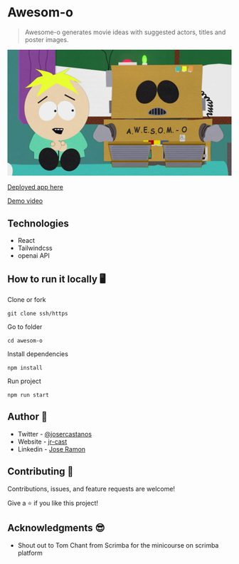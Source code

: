 # Awesom-o
>Awesome-o generates movie ideas with suggested actors, titles and poster images.

![cover](./src/assets/cover.jpg)

[Deployed app here](https://awesom-o.netlify.app/) 

[Demo video](https://www.loom.com/share/c558ef19ad194b5285148c00389bae47?sid=dd9b0d68-de50-4866-a4d6-922825c765e7)

## Technologies

* React
* Tailwindcss
* openai API

## How to run it locally 🖥️

Clone or fork
```
git clone ssh/https
```

Go to folder 
```
cd awesom-o
```

Install dependencies
```
npm install
```

Run project
```
npm run start
```

## Author 👤 

* Twitter - [@josercastanos](https://twitter.com/josercastanos)
* Website - [jr-cast](https://jr-cast.dev)
* Linkedin - [Jose Ramon](https://www.linkedin.com/in/josercastanos/)

## Contributing 🤝 

Contributions, issues, and feature requests are welcome!

Give a ⭐ if you like this project!

## Acknowledgments 😎

* Shout out to Tom Chant from Scrimba for the minicourse on scrimba platform

